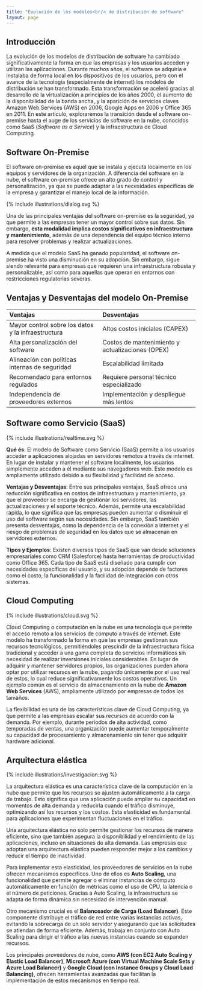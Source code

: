 ```yaml
---
title: "Evolución de los modelos<br/> de distribución de software"
layout: page
---
```


## Introducción

La evolución de los modelos de distribución de software ha cambiado significativamente la forma en que las empresas y los usuarios acceden y utilizan las aplicaciones. Durante muchos años, el software se adquiría e instalaba de forma local en los dispositivos de los usuarios, pero con el avance de la tecnología (especialmente de internet) los modelos de distribución se han transformado. Esta transformación se aceleró gracias al desarrollo de la virtualización a principios de los años 2000, el aumento de la disponibilidad de la banda ancha, y la aparición de servicios claves Amazon Web Services (AWS) en 2006, Google Apps en 2006 y Office 365 en 2011. En este artículo, exploraremos la transición desde el software on-premise hasta el auge de los servicios de software en la nube, conocidos como SaaS (_Software as a Service_) y la infraestructura de Cloud Computing.

## Software On-Premise

El software on-premise es aquel que se instala y ejecuta localmente en los equipos y servidores de la organización. A diferencia del software en la nube, el software on-premise ofrece un alto grado de control y personalización, ya que se puede adaptar a las necesidades específicas de la empresa y garantizar el manejo local de la información.

{% include illustrations/dialog.svg %}

Una de las principales ventajas del software on-premise es la seguridad, ya que permite a las empresas tener un mayor control sobre sus datos. Sin embargo, __esta modalidad implica costos significativos en infraestructura y mantenimiento__, además de una dependencia del equipo técnico interno para resolver problemas y realizar actualizaciones.

A medida que el modelo SaaS ha ganado popularidad, el software on-premise ha visto una disminución en su adopción. Sin embargo, sigue siendo relevante para empresas que requieren una infraestructura robusta y personalizable, así como para aquellas que operan en entornos con restricciones regulatorias severas.

## Ventajas y Desventajas del modelo On-Premise

|Ventajas|Desventajas|
|:-------|:----------|
|Mayor control sobre los datos y la infraestructura|Altos costos iniciales (CAPEX)|
|Alta personalización del software|Costos de mantenimiento y actualizaciones (OPEX)|
|Alineación con políticas internas de seguridad|Escalabilidad limitada|
|Recomendado para entornos regulados|Requiere personal técnico especializado|
|Independencia de proveedores externos|Implementación y despliegue más lentos|

## Software como Servicio (SaaS)

{% include illustrations/realtime.svg %}

__Qué és__: El modelo de Software como Servicio (SaaS) permite a los usuarios acceder a aplicaciones alojadas en servidores remotos a través de internet. En lugar de instalar y mantener el software localmente, los usuarios simplemente acceden a él mediante sus navegadores web. Este modelo es ampliamente utilizado debido a su flexibilidad y facilidad de acceso.

__Ventajas y Desventajas__: Entre sus principales ventajas, SaaS ofrece una reducción significativa en costos de infraestructura y mantenimiento, ya que el proveedor se encarga de gestionar los servidores, las actualizaciones y el soporte técnico. Además, permite una escalabilidad rápida, lo que significa que las empresas pueden aumentar o disminuir el uso del software según sus necesidades. Sin embargo, SaaS también presenta desventajas, como la dependencia de la conexión a internet y el riesgo de problemas de seguridad en los datos que se almacenan en servidores externos.

__Tipos y Ejemplos__: Existen diversos tipos de SaaS que van desde soluciones empresariales como CRM (Salesforce) hasta herramientas de productividad como Office 365. Cada tipo de SaaS está diseñado para cumplir con necesidades específicas del usuario, y su adopción depende de factores como el costo, la funcionalidad y la facilidad de integración con otros sistemas.

## Cloud Computing

{% include illustrations/cloud.svg %}

Cloud Computing o computación en la nube es una tecnología que permite el acceso remoto a los servicios de cómputo a través de internet. Este modelo ha transformado la forma en que las empresas gestionan sus recursos tecnológicos, permitiéndoles prescindir de la infraestructura física tradicional y acceder a una gama completa de servicios informáticos sin necesidad de realizar inversiones iniciales considerables. En lugar de adquirir y mantener servidores propios, las organizaciones pueden ahora optar por utilizar recursos en la nube, pagando únicamente por el uso real de estos, lo cual reduce significativamente los costos operativos. Un ejemplo común es el servicio de almacenamiento en la nube de __Amazon Web Services__ (AWS), ampliamente utilizado por empresas de todos los tamaños.

La flexibilidad es una de las características clave de Cloud Computing, ya que permite a las empresas escalar sus recursos de acuerdo con la demanda. Por ejemplo, durante períodos de alta actividad, como temporadas de ventas, una organización puede aumentar temporalmente su capacidad de procesamiento y almacenamiento sin tener que adquirir hardware adicional.

## Arquitectura elástica

{% include illustrations/investigacion.svg %}

La arquitectura elástica es una característica clave de la computación en la nube que permite que los recursos se ajusten automáticamente a la carga de trabajo. Esto significa que una aplicación puede ampliar su capacidad en momentos de alta demanda y reducirla cuando el tráfico disminuye, optimizando así los recursos y los costos. Esta elasticidad es fundamental para aplicaciones que experimentan fluctuaciones en el tráfico.

Una arquitectura elástica no solo permite gestionar los recursos de manera eficiente, sino que también asegura la disponibilidad y el rendimiento de las aplicaciones, incluso en situaciones de alta demanda. Las empresas que adoptan una arquitectura elástica pueden responder mejor a los cambios y reducir el tiempo de inactividad.

Para implementar esta elasticidad, los proveedores de servicios en la nube ofrecen mecanismos específicos. Uno de ellos es __Auto Scaling__, una funcionalidad que permite agregar o eliminar instancias de cómputo automáticamente en función de métricas como el uso de CPU, la latencia o el número de peticiones. Gracias a Auto Scaling, la infraestructura se adapta de forma dinámica sin necesidad de intervención manual.

Otro mecanismo crucial es el __Balanceador de Carga (Load Balancer)__. Este componente distribuye el tráfico de red entre varias instancias activas, evitando la sobrecarga de un solo servidor y asegurando que las solicitudes se atiendan de forma eficiente. Además, trabaja en conjunto con Auto Scaling para dirigir el tráfico a las nuevas instancias cuando se expanden recursos.

Los principales proveedores de nube, como __AWS (con EC2 Auto Scaling y Elastic Load Balancer)__, __Microsoft Azure (con Virtual Machine Scale Sets y Azure Load Balancer)__ y __Google Cloud (con Instance Groups y Cloud Load Balancing)__, ofrecen herramientas avanzadas que facilitan la implementación de estos mecanismos en tiempo real.